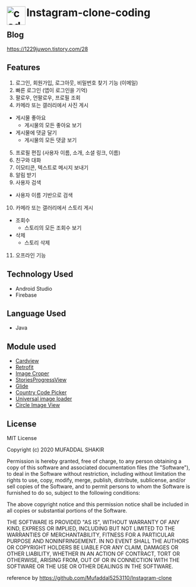 # <img align="left" alt="codeSTACKr | Instagram" width="50px" src="https://cdn.jsdelivr.net/npm/simple-icons@v3/icons/instagram.svg" />Instagram-clone-coding

## Blog
https://1229juwon.tistory.com/28

## Features
1. 로그인, 회원가입, 로그아웃, 비밀번호 찾기 기능 (이메일)
2. 빠른 로그인 (앱이 로그인을 기억)
3. 팔로우, 언팔로우, 프로필 조회
4. 카메라 또는 갤러리에서 사진 게시
  * 게시물 좋아요
    * 게시물의 모든 좋아요 보기
  * 게시물에 댓글 달기
    * 게시물의 모든 댓글 보기
5. 프로필 편집 (사용자 이름, 소개, 소셜 링크, 이름)
6. 친구와 대화
7. 이모티콘, 텍스트로 메시지 보내기
8. 알림 받기
9. 사용자 검색
  * 사용자 이름 기반으로 검색
10. 카메라 또는 갤러리에서 스토리 게시
  * 조회수
    * 스토리의 모든 조회수 보기
  * 삭제
    * 스토리 삭제
11. 오프라인 기능

## Technology Used
* Android Studio
* Firebase

## Language Used
* Java

## Module used
* [Cardview](https://developer.android.com/jetpack/androidx/releases/cardview)
* [Retrofit](https://github.com/square/retrofit)
* [Image Croper](https://github.com/ArthurHub/Android-Image-Cropper)
* [StoriesProgressView](https://github.com/shts/StoriesProgressView)
* [Glide](https://github.com/bumptech/glide)
* [Country Code Picker](https://github.com/hbb20/CountryCodePickerProject)
* [Universal image loader](https://github.com/nostra13/Android-Universal-Image-Loader)
* [Circle Image View](https://github.com/hdodenhof/CircleImageView)

## License
MIT License

Copyright (c) 2020 MUFADDAL SHAKIR

Permission is hereby granted, free of charge, to any person obtaining a copy
of this software and associated documentation files (the "Software"), to deal
in the Software without restriction, including without limitation the rights
to use, copy, modify, merge, publish, distribute, sublicense, and/or sell
copies of the Software, and to permit persons to whom the Software is
furnished to do so, subject to the following conditions:

The above copyright notice and this permission notice shall be included in all
copies or substantial portions of the Software.

THE SOFTWARE IS PROVIDED "AS IS", WITHOUT WARRANTY OF ANY KIND, EXPRESS OR
IMPLIED, INCLUDING BUT NOT LIMITED TO THE WARRANTIES OF MERCHANTABILITY,
FITNESS FOR A PARTICULAR PURPOSE AND NONINFRINGEMENT. IN NO EVENT SHALL THE
AUTHORS OR COPYRIGHT HOLDERS BE LIABLE FOR ANY CLAIM, DAMAGES OR OTHER
LIABILITY, WHETHER IN AN ACTION OF CONTRACT, TORT OR OTHERWISE, ARISING FROM,
OUT OF OR IN CONNECTION WITH THE SOFTWARE OR THE USE OR OTHER DEALINGS IN THE
SOFTWARE.



reference by https://github.com/Mufaddal5253110/Instagram-clone

